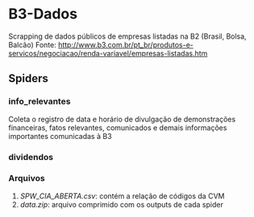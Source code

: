 # B3-Dados
Scrapping de dados públicos de empresas listadas na B2 (Brasil, Bolsa, Balcão)
Fonte: http://www.b3.com.br/pt_br/produtos-e-servicos/negociacao/renda-variavel/empresas-listadas.htm

## Spiders
### info_relevantes
Coleta o registro de data e horário de divulgação de demonstrações financeiras, fatos relevantes, comunicados e demais informações importantes comunicadas à B3

### dividendos

### Arquivos
1. *SPW_CIA_ABERTA.csv*:  contém a relação de códigos da CVM
2. *data.zip*:  arquivo comprimido com os outputs de cada spider
